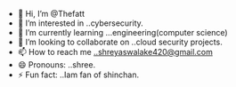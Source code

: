 - 👋 Hi, I’m @Thefatt
- 👀 I’m interested in ..cybersecurity.
- 🌱 I’m currently learning ...engineering(computer science)
- 💞️ I’m looking to collaborate on ..cloud security projects.
- 📫 How to reach me ..shreyaswalake420@gmail.com
- 😄 Pronouns: ..shree.
- ⚡ Fun fact: ..Iam fan of shinchan.

<!---
Thefatt/Thefatt is a ✨ special ✨ repository because its `README.md` (this file) appears on your GitHub profile.
You can click the Preview link to take a look at your changes.
--->
